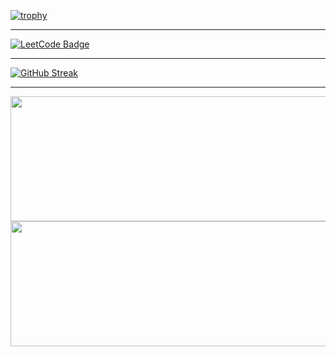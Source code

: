 [![trophy](https://github-profile-trophy.vercel.app/?username=CodeStation5&title=Commits,Repositories,MultipleLang,Stars,Followers,PullRequest&theme=onedark)](https://github.com/ryo-ma/github-profile-trophy)



---
[![LeetCode Badge](https://img.shields.io/badge/LeetCode-badge?style=for-the-badge&color=orange&logo=telegram&logoColor=white)](https://leetcode.com/u/fallingleaves/)



---
<a href="https://git.io/streak-stats"><img src="https://streak-stats.demolab.com?user=CodeStation5&theme=gruvbox&date_format=M%20j%5B%2C%20Y%5D&card_width=600&card_height=100" alt="GitHub Streak" /></a>

---
<p align="center">
  <img width="600" height="200" src="https://github-readme-stats.vercel.app/api?username=CodeStation5&show_icons=true&theme=gruvbox">
  <img width="600" height="200" src="https://github-readme-stats.vercel.app/api/top-langs/?username=CodeStation5&size_weight=0.15&count_weight=0.5&layout=compact&theme=gruvbox">
</p>







<!--
**CodeStation5/CodeStation5** is a ✨ _special_ ✨ repository because its `README.md` (this file) appears on your GitHub profile.

Here are some ideas to get you started:

- 🔭 I’m currently working on ...
- 🌱 I’m currently learning ...
- 👯 I’m looking to collaborate on ...
- 🤔 I’m looking for help with ...
- 💬 Ask me about ...
- 📫 How to reach me: ...
- 😄 Pronouns: ...
- ⚡ Fun fact: ...
-->
